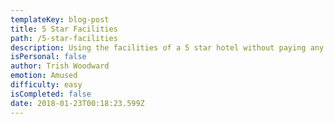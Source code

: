 ```yaml
---
templateKey: blog-post
title: 5 Star Facilities
path: /5-star-facilities
description: Using the facilities of a 5 star hotel without paying any money
isPersonal: false
author: Trish Woodward
emotion: Amused
difficulty: easy
isCompleted: false
date: 2018-01-23T00:18:23.599Z
---
```



